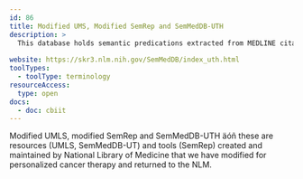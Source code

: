 ```yaml
---
id: 86
title: Modified UMS, Modified SemRep and SemMedDB-UTH
description: >
  This database holds semantic predications extracted from MEDLINE citations with a version of SemRep that increases the number of predications on drug therapies for cancer. 
  
website: https://skr3.nlm.nih.gov/SemMedDB/index_uth.html
toolTypes:
  - toolType: terminology
resourceAccess:
  type: open
docs:
  - doc: cbiit
---
```

Modified UMLS, modified SemRep and SemMedDB-UTH äóñ these are resources (UMLS, SemMedDB-UT) and tools (SemRep) created and maintained by National Library of Medicine that we have modified for personalized cancer therapy and returned to the NLM.
